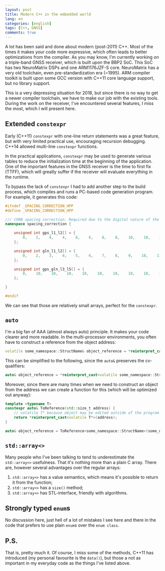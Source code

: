 ```yaml
---
layout: post
title: Modern C++ in the embedded world
lang: en
categories: [english]
tags: [C++, GNSS]
comments: true
---
```


A lot has been said and done about modern (post-2011) C++. Most of the times it makes your code more expressive, which often leads to better optimizations from the compiler. As you may know, I'm currently working on a triple-band GNSS receiver, which is built upon the BBP2 SoC. This SoC has two NeuroMatrix DSPs and one ARM1176JZF-S core. NeuroMatrix has a very old toolchain, even pre-standardization era (~1995). ARM compiler toolkit is built upon some GCC version with C++11 core language support, but no library support.

This is a very depressing situation for 2018, but since there is no way to get a newer compiler toolchain, we have to make our job with the existing tools. During the work on the receiver, I've encountered several features, I miss the most, which I will present here. 

## Extended `constexpr`

Early (C++11) `constexpr` with one-line return statements was a great feature, but with very limited practical use, encouraging recursion debugging. C++14 allowed multi-line `constexpr` functions. 

In the practical applications, `constexpr` may be used to generate various tables to reduce the initialization time at the beginning of the application. One of the important features in the GNSS receiver is the time to first fix (TTFF), which will greatly suffer if the receiver will evaluate everything in the runtime.

To bypass the lack of `constexpr` I had to add another step to the build process, which compiles and runs a PC-based code generation program. For example, it generates this code:

```cpp
#ifndef _SPACING_CORRECTION_HPP
#define _SPACING_CORRECTION_HPP

/// CORB spacing correction. Required due to the digital nature of the CORB in BBP2. L(L)_spacing = arr[E(E)_spacing]
namespace spacing_correction {

    unsigned int gps_l1_l2[] = {
        0,    2,    4,    4,    6,    6,    8,    8,    10,    10,    12,    12,    14,    14,    16,    16,    18,    18,    20,    20,    22,    22,    24,    24,    26,    26,    28,    28,    30,    30,    32,    32,    34,    34,    36,    36,    38,    38,    40,    40,    42,    42,    44,    44,    46,    46,    48,    48,    50,    50,    52,    52,    54,    54,    56,    56,    58,    58,    60,    60,    62,    62,    62,    62,    
    };

    unsigned int gln_l1_l2[] = {
        0,    2,    3,    4,    5,    6,    7,    8,    9,    10,    11,    12,    13,    14,    15,    16,    17,    18,    19,    20,    21,    22,    23,    24,    25,    26,    27,    28,    29,    30,    31,    32,    33,    34,    35,    36,    37,    38,    39,    40,    41,    42,    43,    44,    45,    46,    47,    48,    49,    50,    51,    52,    53,    54,    55,    56,    57,    58,    59,    61,    62,    63,    63,    63,    
    };

    unsigned int gps_gln_l3_l5[] = {
        0,    10,    10,    10,    10,    10,    10,    10,    10,    10,    20,    20,    20,    20,    20,    20,    20,    20,    20,    20,    30,    30,    30,    30,    30,    30,    30,    30,    30,    30,    40,    40,    40,    40,    40,    40,    40,    40,    40,    40,    50,    50,    50,    50,    50,    50,    50,    50,    50,    50,    60,    60,    60,    60,    60,    60,    60,    60,    60,    60,    60,    60,    60,    60,    
    };

}

#endif

```

We can see that those are relatively small arrays, perfect for the `constexpr`.

## `auto`

I'm a big fan of AAA (almost always auto) principle. It makes your code clearer and more readable. In the multi-processor environments, you often have to construct a reference from the object address:

```cpp
volatile some_namespace::StructName& object_reference = *reinterpret_cast<volatile some_namespace::StructName*>(some_namespace::object_address);
```

This can be simplified to the following, since the `auto&` preserves the cv-qualifiers:

```cpp
auto& object_reference = *reinterpret_cast<volatile some_namespace::StructName*>(some_namespace::object_address);
```

Moreover, since there are many times when we need to construct an object from the address we can create a function for this (which will be optimized out anyway):

```cpp
template <typename T>
constexpr auto& ToReference(std::size_t address) {
    // volatile T* because object may be edited outside of the program scope
    return *reinterpret_cast<volatile T*>(address);
}

auto& object_reference = ToReference<some_namespace::StructName>(some_namespace::object_address);
```

## `std::array<>`

Many people who I've been talking to tend to underestimate the `std::array<>` usefulness. That it's nothing more than a plain C array. There are, however several advantages over the regular arrays:

1. `std::array<>` has a value semantics, which means it's possible to return it from the function;
2. `std::array<>` has a `size()` method;
3. `std::array<>` has STL-interface, friendly with algorithms.

## Strongly typed `enum`s

No discussion here, just hell of a lot of mistakes I see here and there in the code that prefers to use plain `enum`s over the `enum class`.

## P.S.

That is, pretty much it. Of course, I miss some of the methods, C++11 has introduced (my personal favourite is the `data()`), but those a not as important in my everyday code as the things I've listed above.

